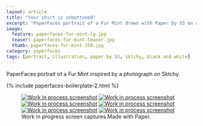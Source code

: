 ```yaml
---
layout: article
title: "Your shirt is unbuttoned"
excerpt: "PaperFaces portrait of a Fur Mint drawn with Paper by 53 on an iPad."
image: 
  feature: paperfaces-fur-mint-lg.jpg
  teaser: paperfaces-fur-mint-teaser.jpg
  thumb: paperfaces-fur-mint-150.jpg
category: paperfaces
tags: [portrait, illustration, paper by 53, sktchy, black and white]
---
```


PaperFaces portrait of a Fur Mint inspired by a photograph on Sktchy.

{% include paperfaces-boilerplate-2.html %}

<figure class="third">
	<a href="{{ site.url }}/images/paperfaces-fur-mint-process-1-lg.jpg"><img src="{{ site.url }}/images/paperfaces-fur-mint-process-1-600.jpg" alt="Work in process screenshot"></a>
	<a href="{{ site.url }}/images/paperfaces-fur-mint-process-2-lg.jpg"><img src="{{ site.url }}/images/paperfaces-fur-mint-process-2-600.jpg" alt="Work in process screenshot"></a>
	<a href="{{ site.url }}/images/paperfaces-fur-mint-process-3-lg.jpg"><img src="{{ site.url }}/images/paperfaces-fur-mint-process-3-600.jpg" alt="Work in process screenshot"></a>
	<a href="{{ site.url }}/images/paperfaces-fur-mint-process-4-lg.jpg"><img src="{{ site.url }}/images/paperfaces-fur-mint-process-4-600.jpg" alt="Work in process screenshot"></a>
	<a href="{{ site.url }}/images/paperfaces-fur-mint-process-5-lg.jpg"><img src="{{ site.url }}/images/paperfaces-fur-mint-process-5-600.jpg" alt="Work in process screenshot"></a>
	<a href="{{ site.url }}/images/paperfaces-fur-mint-process-6-lg.jpg"><img src="{{ site.url }}/images/paperfaces-fur-mint-process-6-600.jpg" alt="Work in process screenshot"></a>
	<figcaption>Work in progress screen captures Made with Paper.</figcaption>
</figure>